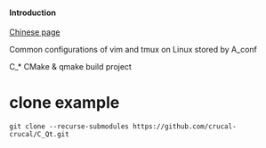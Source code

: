 #### Introduction
[Chinese page](README.cn.md)

Common configurations of vim and tmux on Linux stored by A_conf

C_* CMake & qmake build project

# clone example
```
git clone --recurse-submodules https://github.com/crucal-crucal/C_Qt.git
```